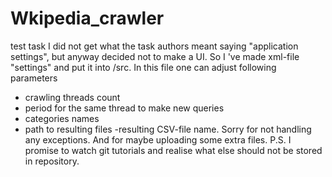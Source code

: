 # Wkipedia_crawler
test task
I did not get what the task authors meant saying "application settings", but anyway decided not to make a UI. 
So I 've made xml-file "settings" and put it into /src. In this file one can adjust following parameters
- crawling threads count
- period for the same thread to make new queries
- categories names
- path to resulting files
-resulting CSV-file name.
Sorry for not handling any exceptions. And for maybe uploading some extra files. 
P.S. I promise to watch git tutorials and realise what else should not be stored in repository.
